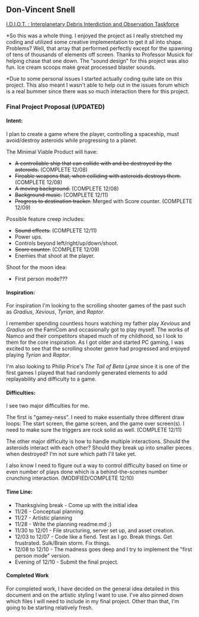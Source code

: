 ## Don-Vincent Snell

[I.D.I.O.T. : Interplanetary Debris Interdiction and Observation Taskforce](https://dvsnell.github.io/120-work/Final-Project/)

*So this was a whole thing.  I enjoyed the project as I really stretched my coding and utilized some creative implementation to get it all into shape.  Problems?  Well, that array that performed perfectly except for the spawning of tens of thousands of elements off screen.  Thanks to Professor Musick for helping chase that one down.  The "sound design" for this project was also fun.  Ice cream scoops make great processed blaster sounds.

*Due to some personal issues I started actually coding quite late on this project.  This also meant I wasn't able to help out in the issues forum which is a real bummer since there was so much interaction there for this project.


### Final Project Proposal (UPDATED)

#### Intent:
I plan to create a game where the player, controlling a spaceship, must avoid/destroy asteroids while progressing to a planet.

The Minimal Viable Product will have:
* ~~A controllable ship that can collide with and be destroyed by the asteroids.~~ (COMPLETE 12/08)
* ~~Fireable weapons that, when colliding with asteroids destroys them.~~ (COMPLETE 12/08)
* ~~A moving background.~~ (COMPLETE 12/08)
* ~~Background music.~~ (COMPLETE 12/11)
* ~~Progress to destination tracker.~~ Merged with Score counter. (COMPLETE 12/09)

Possible feature creep includes:
* ~~Sound effects.~~ (COMPLETE 12/11)
* Power ups.
* Controls beyond left/right/up/down/shoot.
* ~~Score counter.~~ (COMPLETE 12/09)
* Enemies that shoot at the player.

Shoot for the moon idea:
* First person mode???

#### Inspiration:
For inspiration I'm looking to the scrolling shooter games of the past such as *Gradius*, *Xevious*, *Tyrian*, and *Raptor*.

I remember spending countless hours watching my father play *Xevious* and *Gradius* on the FamiCom and occasionally got to play myself.  The works of Namco and their competitors shaped much of my childhood, so I look to them for the core inspiration.  As I got older and started PC gaming, I was excited to see that the scrolling shooter genre had progressed and enjoyed playing *Tyrian* and *Raptor*.

I'm also looking to Philip Price's *The Tail of Beta Lyrae* since it is one of the first games I played that had randomly generated elements to add replayability and difficulty to a game.

#### Difficulties:
I see two major difficulties for me.

The first is "gamey-ness".  I need to make essentially three different draw loops: The start screen, the game screen, and the game over screen(s).  I need to make sure the triggers are rock solid as well. (COMPLETE 12/11)

The other major difficulty is how to handle multiple interactions.  Should the asteroids interact with each other?  Should they break up into smaller pieces when destroyed?  I'm not sure which path I'll take yet.

I also know I need to figure out a way to control difficulty based on time or even number of plays done which is a behind-the-scenes number crunching interaction. (MODIFIED/COMPLETE 12/10)

#### Time Line:
* Thanksgiving break - Come up with the initial idea
* 11/26 - Conceptual planning
* 11/27 - Artistic planning
* 11/28 - Write the planning readme.md ;)
* 11/30 to 12/01 - File structuring, server set up, and asset creation.
* 12/03 to 12/07 - Code like a fiend.  Test as I go.  Break things.  Get frustrated.  Sulk/Brain storm.  Fix things.
* 12/08 to 12/10 - The madness goes deep and I try to implement the "first person mode" version.
* Evening of 12/10 - Submit the final project.

#### Completed Work
For completed work, I have decided on the general idea detailed in this document and on the artistic styling I want to use.  I've also pinned down which files I will need to include in my final project.  Other than that, I'm going to be starting relatively fresh.
